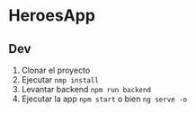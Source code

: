 # HeroesApp

## Dev
1. Clonar el proyecto
2. Ejecutar ```nmp install```
3. Levantar backend ```npm run backend```
4. Ejecutar la app ```npm start``` o bien ```ng serve -o```
